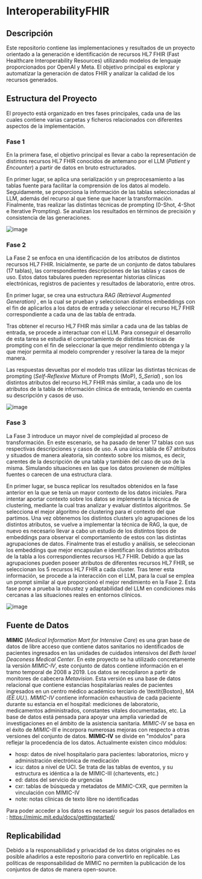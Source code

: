 # InteroperabilityFHIR

## Descripción

Este repositorio contiene las implementaciones y resultados de un proyecto orientado a la generación e identificación de recursos HL7 FHIR (Fast Healthcare Interoperability Resources) utilizando modelos de lenguaje proporcionados por OpenAI y Meta. El objetivo principal es explorar y automatizar la generación de datos FHIR y analizar la calidad de los recursos generados.


## Estructura del Proyecto

El proyecto está organizado en tres fases principales, cada una de las cuales contiene varias carpetas y ficheros relacionados con diferentes aspectos de la implementación.

### Fase 1 
En la primera fase, el objetivo principal es llevar a cabo la representación de distintos recursos HL7 FHIR conocidos de antemano por el LLM (_Patient_ y _Encounter_) a partir de datos en bruto estructurados.

En primer lugar, se aplica una serialización y un preprocesamiento a las tablas fuente para facilitar la comprensión de los datos al modelo. Seguidamente, se proporciona la información de las tablas seleccionadas al LLM, además del recurso al que tiene que hacer la transformación. Finalmente, tras realizar las distintas técnicas de prompting (0-Shot, 4-Shot e Iterative Prompting). Se analizan los resultados en términos de precisión y consistencia de las generaciones.

![image](https://github.com/user-attachments/assets/bd2497f4-2257-469b-b6a7-c6538d07f079)

### Fase 2
La Fase 2 se enfoca en una identificación de los atributos de distintos recursos HL7 FHIR. Inicialmente, se parte de un conjunto de datos tabulares (17 tablas), las correspondientes descripciones de las tablas y casos de uso. Estos datos tabulares pueden representar historias clínicas electrónicas, registros de pacientes y resultados de laboratorio, entre otros.

En primer lugar, se crea una estructura _RAG (Retrieval Augmented Generation)_ , en la cual se prueban y seleccionan distintos embeddings con el fin de aplicarlos a los datos de entrada y seleccionar el recurso HL7 FHIR correspondiente a cada una de las tabla de entrada.

Tras obtener el recurso HL7 FHIR más similar a cada una de las tablas de entrada, se procede a interactuar con el LLM. Para conseguir el desarrollo de esta tarea se estudia el comportamiento de distintas técnicas de prompting con el fin de seleccionar la que mejor rendimiento obtenga y la que mejor permita al modelo comprender y resolver la tarea de la mejor manera. 

Las respuestas devueltas por el modelo tras utilizar las distintas técnicas de prompting (_Self-Reflexive_ Mixture of Prompts (MoP), _5_Serial_) , son los distintos atributos del recurso HL7 FHIR más similar, a cada uno de los atributos de la tabla de información clínica de entrada, teniendo en cuenta su descripción y casos de uso.

![image](https://github.com/user-attachments/assets/2be725e1-dcaa-444e-9ce6-d31f442b3905)

### Fase 3 
La Fase 3 introduce un mayor nivel de complejidad al proceso de transformación. En este escenario, se ha pasado de tener 17 tablas con sus respectivas descripciones y casos de uso. A una única tabla de 67 atributos y situados de manera aleatoria, sin contexto sobre los mismos, es decir, carentes de la descripción de una tabla y también del caso de uso de la misma. Simulando situaciones en las que los datos provienen de múltiples fuentes o carecen de una estructura clara.

En primer lugar, se busca replicar los resultados obtenidos en la fase anterior en la que se tenía un mayor contexto de los datos iniciales. Para intentar aportar contexto sobre los datos se implementa la técnica de clustering, mediante la cual tras analizar y evaluar distintos algoritmos. Se selecciona el mejor algoritmo de clustering para el contexto del que partimos. Una vez obtenemos los distintos clusters y/o agrupaciones de los distintos atributos, se vuelve a implementar la técnica de RAG, la que, de nuevo es necesario llevar a cabo un estudio de los distintos tipos de embeddings para observar el comportamiento de estos con las distintas agrupaciones de datos. 
Finalmente tras el estudio y análisis, se seleccionan los embeddings que mejor encapsulan e identifican los distintos atributos de la tabla a los correspondientes recursos HL7 FHIR. Debido a que las agrupaciones pueden poseer atributos de diferentes recursos HL7 FHIR, se seleccionan los 5 recursos HL7 FHIR a cada cluster. Tras tener esta información, se procede a la interacción con el LLM, para la cual se emplea un prompt similar al que proporcionó el mejor rendimiento en la Fase 2. Esta fase pone a prueba la robustez y adaptabilidad del LLM en condiciones más cercanas a las situaciones reales en entornos clínicos.

![image](https://github.com/user-attachments/assets/c5473b16-1930-4ab7-bd27-88d6a63d8361)


## Fuente de Datos
 **MIMIC** (_Medical Information Mart for Intensive Care_) es una gran base de datos de libre acceso que contiene datos sanitarios no identificados de pacientes ingresados en las unidades de cuidados intensivos del _Beth Israel Deaconess Medical Center_. En este proyecto se ha utilizado concretamente la versión _MIMIC-IV_, este conjunto de datos contiene información en el tramo temporal de 2008 a 2019. Los datos se recopilaron a partir de monitores de cabecera _Metavision_.
Esta versión es una base de datos relacional que contiene estancias hospitalarias reales de pacientes ingresados en un centro médico académico terciario de \textit{Boston}, _MA (EE.UU._). _MIMIC-IV_ contiene información exhaustiva de cada paciente durante su estancia en el hospital: mediciones de laboratorio, medicamentos administrados, constantes vitales documentadas, etc. La base de datos está pensada para apoyar una amplia variedad de investigaciones en el ámbito de la asistencia sanitaria. _MIMIC-IV_ se basa en el éxito de _MIMIC-III_ e incorpora numerosas mejoras con respecto a otras versiones del conjunto de datos. 
**MIMIC-IV** se divide en "módulos" para reflejar la procedencia de los datos. 
Actualmente existen cinco módulos:
   - hosp: datos de nivel hospitalario para pacientes: laboratorios, micro y administración electrónica de medicación
   - icu: datos a nivel de UCI. Se trata de las tablas de eventos, y su estructura es idéntica a la de MIMIC-III (chartevents, etc.)
   - ed: datos del servicio de urgencias
   - cxr: tablas de búsqueda y metadatos de MIMIC-CXR, que permiten la vinculación con MIMIC-IV
   - note: notas clínicas de texto libre no identificadas

Para poder acceder a los datos es necesario seguir los pasos detallados en : https://mimic.mit.edu/docs/gettingstarted/
  

## Replicabilidad

Debido a la responsabilidad y privacidad de los datos originales no es posible añadirlos a este repositorio para convertirlo en replicable. Las políticas de responsabilidad de MIMIC no permiten la publicación de los conjuntos de datos de manera open-source. 

 
